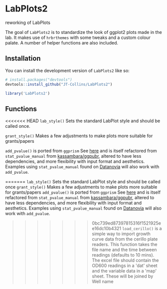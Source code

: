 # LabPlots2
reworking of LabPlots

The goal of `LabPlots2` is to standardize the look of ggplot2 plots made in the lab. It makes use of `hrbrthemes` with some tweaks and a custom colour palate. A number of helper functions are also included.

## Installation

You can install the development version of `LabPlots2` like so:

``` r
# install.packages("devtools")
devtools::install_github("JT-Collins/LabPlots2")

library('LabPlots2')
```
## Functions

<<<<<<< HEAD
`lab_style()` Sets the standard LabPlot style and should be called once.


`grant_style()` Makes a few adjustments to make plots more suitable for grants/papers


`add_pvalue()` is ported from `ggprism` See [here](https://csdaw.github.io/ggprism/articles/pvalues.html) and is itself refactored from  `stat_pvalue_manual` from [kassambara/ggpubr](https://github.com/kassambara/ggpubr), altered to have less dependencies, and more flexibility with input format and aesthetics. Examples using `stat_pvalue_manual` found on [Datanovia](https://www.datanovia.com/en/?s=p-value&search-type=default) will also work with `add_pvalue`.


=======
`lab_style()` Sets the standard LabPlot style and should be called once
`grant_style()` Makes a few adjustments to make plots more suitable for grants/papers
`add_pvalue()` is ported from `ggprism` See [here](https://csdaw.github.io/ggprism/articles/pvalues.html) and is itself refactored from  `stat_pvalue_manual` from [kassambara/ggpubr](https://github.com/kassambara/ggpubr), altered to have less dependencies, and more flexibility with input format and aesthetics. Examples using `stat_pvalue_manual` found on [Datanovia](https://www.datanovia.com/en/?s=p-value&search-type=default) will also work with `add_pvalue`.
>>>>>>> 0bc739ed87397815316f1521925ee16dc10b4321
`load_cerillo()` is a simple way to import growth curve data from the cerillo plate readers. This function takes the file name and the time between readings (defaults to 10 mins). The excel file should contain the OD600 readings in a 'dat' sheet and the variable data in a 'map' sheet. These will be joined by Well name
